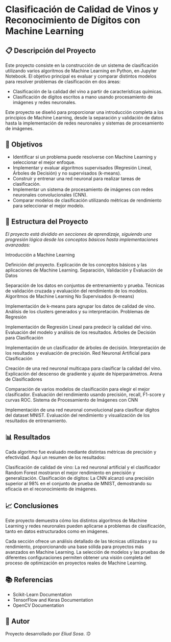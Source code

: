 # Clasificación de Calidad de Vinos y Reconocimiento de Dígitos con Machine Learning

## 📋 Descripción del Proyecto

Este proyecto consiste en la construcción de un sistema de clasificación utilizando varios algoritmos de Machine Learning en Python, en Jupyter Notebook. El objetivo principal es evaluar y comparar distintos modelos para resolver problemas de clasificación en dos áreas:

- Clasificación de la calidad del vino a partir de características químicas.
- Clasificación de dígitos escritos a mano usando procesamiento de imágenes y redes neuronales.

Este proyecto se diseñó para proporcionar una introducción completa a los principios de Machine Learning, desde la separación y validación de datos hasta la implementación de redes neuronales y sistemas de procesamiento de imágenes.

## 🎯 Objetivos

- Identificar si un problema puede resolverse con Machine Learning y seleccionar el mejor enfoque.
- Implementar y evaluar algoritmos supervisados (Regresión Lineal, Árboles de Decisión) y no supervisados (k-means).
- Construir y entrenar una red neuronal para realizar tareas de clasificación.
- Implementar un sistema de procesamiento de imágenes con redes neuronales convolucionales (CNN).
- Comparar modelos de clasificación utilizando métricas de rendimiento para seleccionar el mejor modelo.

## 📁 Estructura del Proyecto

_El proyecto está dividido en secciones de aprendizaje, siguiendo una progresión lógica desde los conceptos básicos hasta implementaciones avanzadas:_

Introducción a Machine Learning

Definición del proyecto.
Explicación de los conceptos básicos y las aplicaciones de Machine Learning.
Separación, Validación y Evaluación de Datos

Separación de los datos en conjuntos de entrenamiento y prueba.
Técnicas de validación cruzada y evaluación del rendimiento de los modelos.
Algoritmos de Machine Learning No Supervisados (k-means)

Implementación de k-means para agrupar los datos de calidad de vino.
Análisis de los clusters generados y su interpretación.
Problemas de Regresión

Implementación de Regresión Lineal para predecir la calidad del vino.
Evaluación del modelo y análisis de los resultados.
Árboles de Decisión para Clasificación

Implementación de un clasificador de árboles de decisión.
Interpretación de los resultados y evaluación de precisión.
Red Neuronal Artificial para Clasificación

Creación de una red neuronal multicapa para clasificar la calidad del vino.
Explicación del descenso de gradiente y ajuste de hiperparámetros.
Arena de Clasificadores

Comparación de varios modelos de clasificación para elegir el mejor clasificador.
Evaluación del rendimiento usando precisión, recall, F1-score y curvas ROC.
Sistema de Procesamiento de Imágenes con CNN

Implementación de una red neuronal convolucional para clasificar dígitos del dataset MNIST.
Evaluación del rendimiento y visualización de los resultados de entrenamiento.

## 📊 Resultados

Cada algoritmo fue evaluado mediante distintas métricas de precisión y efectividad. Aquí un resumen de los resultados:

Clasificación de calidad de vino: La red neuronal artificial y el clasificador Random Forest mostraron el mejor rendimiento en precisión y generalización.
Clasificación de dígitos: La CNN alcanzó una precisión superior al 98% en el conjunto de prueba de MNIST, demostrando su eficacia en el reconocimiento de imágenes.

## 📈 Conclusiones

Este proyecto demuestra cómo los distintos algoritmos de Machine Learning y redes neuronales pueden aplicarse a problemas de clasificación, tanto en datos estructurados como en imágenes.

Cada sección ofrece un análisis detallado de las técnicas utilizadas y su rendimiento, proporcionando una base sólida para proyectos más avanzados en Machine Learning. La selección de modelos y las pruebas de diferentes configuraciones permiten obtener una visión completa del proceso de optimización en proyectos reales de Machine Learning.

## 📚 Referencias

- Scikit-Learn Documentation
- TensorFlow and Keras Documentation
- OpenCV Documentation

## 📝 Autor

Proyecto desarrollado por _Eliud Sosa_. :D
